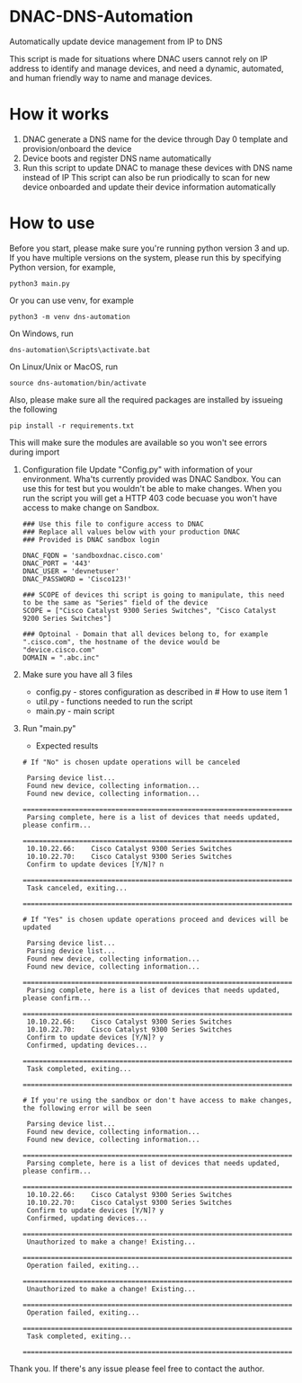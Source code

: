 # DNAC-DNS-Automation
Automatically update device management from IP to DNS

This script is made for situations where DNAC users cannot rely on IP address to identify and manage devices, and need a dynamic, automated, and human friendly way to name and manage devices.

# How it works
1. DNAC generate a DNS name for the device through Day 0 template and provision/onboard the device
2. Device boots and register DNS name automatically
3. Run this script to update DNAC to manage these devices with DNS name instead of IP
This script can also be run priodically to scan for new device onboarded and update their device information automatically

# How to use
Before you start, please make sure you're running python version 3 and up. If you have multiple versions on the system, please run this by specifying Python version, for example, 
```
python3 main.py
```
Or you can use venv, for example
```
python3 -m venv dns-automation
```
On Windows, run
```
dns-automation\Scripts\activate.bat
```
On Linux/Unix or MacOS, run
```
source dns-automation/bin/activate
```

Also, please make sure all the required packages are installed by issueing the following
```
pip install -r requirements.txt
```
This will make sure the modules are available so you won't see errors during import

1. Configuration file
   Update "Config.py" with information of your environment. Wha'ts currently provided was DNAC Sandbox.
   You can use this for test but you wouldn't be able to make changes.
   When you run the script you will get a HTTP 403 code becuase you won't have access to make change on Sandbox.
   
   ```
   ### Use this file to configure access to DNAC
   ### Replace all values below with your production DNAC
   ### Provided is DNAC sandbox login

   DNAC_FQDN = 'sandboxdnac.cisco.com'
   DNAC_PORT = '443'
   DNAC_USER = 'devnetuser'
   DNAC_PASSWORD = 'Cisco123!'

   ### SCOPE of devices thi script is going to manipulate, this need to be the same as "Series" field of the device
   SCOPE = ["Cisco Catalyst 9300 Series Switches", "Cisco Catalyst 9200 Series Switches"]

   ### Optoinal - Domain that all devices belong to, for example ".cisco.com", the hostname of the device would be "device.cisco.com"
   DOMAIN = ".abc.inc"
   ```
   
2. Make sure you have all 3 files
   - config.py - stores configuration as described in # How to use item 1
   - util.py - functions needed to run the script
   - main.py - main script
   
3. Run "main.py"

   - Expected results
   ```
   # If "No" is chosen update operations will be canceled

    Parsing device list...
    Found new device, collecting information...
    Found new device, collecting information...
    ================================================================================
    Parsing complete, here is a list of devices that needs updated, please confirm...       
    ================================================================================
    10.10.22.66:    Cisco Catalyst 9300 Series Switches
    10.10.22.70:    Cisco Catalyst 9300 Series Switches
    Confirm to update devices [Y/N]? n
    ================================================================================
    Task canceled, exiting...
    ================================================================================
   ```
   ```
   # If "Yes" is chosen update operations proceed and devices will be updated
   
    Parsing device list...
    Parsing device list...
    Found new device, collecting information...
    Found new device, collecting information...
    ================================================================================
    Parsing complete, here is a list of devices that needs updated, please confirm...
    ================================================================================
    10.10.22.66:    Cisco Catalyst 9300 Series Switches
    10.10.22.70:    Cisco Catalyst 9300 Series Switches
    Confirm to update devices [Y/N]? y
    Confirmed, updating devices...
    ================================================================================
    Task completed, exiting...
    ================================================================================
   ```
   ```
   # If you're using the sandbox or don't have access to make changes, the following error will be seen
   
    Parsing device list...
    Found new device, collecting information...
    Found new device, collecting information...
    ================================================================================
    Parsing complete, here is a list of devices that needs updated, please confirm...
    ================================================================================
    10.10.22.66:    Cisco Catalyst 9300 Series Switches
    10.10.22.70:    Cisco Catalyst 9300 Series Switches
    Confirm to update devices [Y/N]? y
    Confirmed, updating devices...
    ================================================================================
    Unauthorized to make a change! Existing...
    ================================================================================
    Operation failed, exiting...
    ================================================================================
    Unauthorized to make a change! Existing...
    ================================================================================
    Operation failed, exiting...
    ================================================================================
    Task completed, exiting...
    ================================================================================
    ```
Thank you. If there's any issue please feel free to contact the author.
